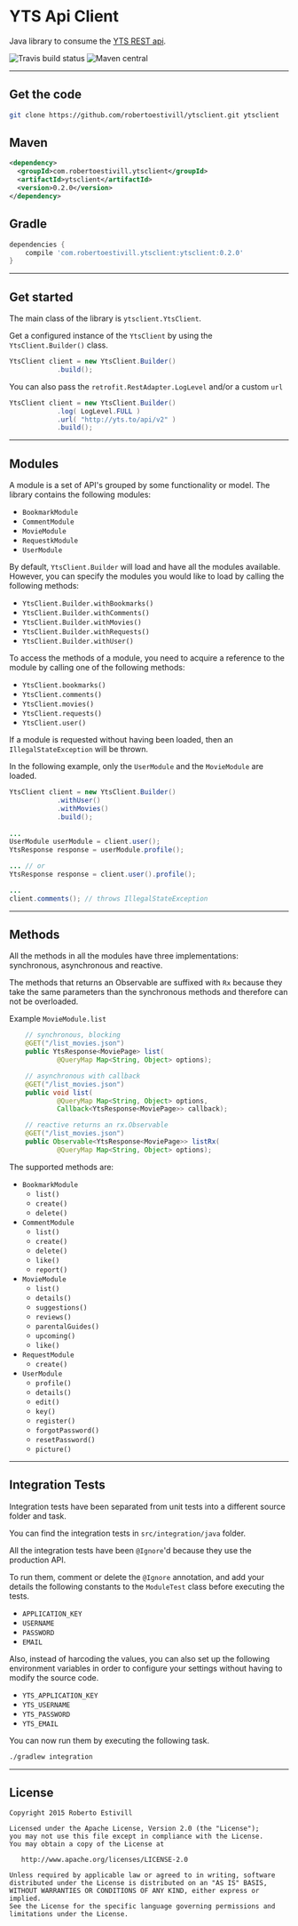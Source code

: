 YTS Api Client
=========

Java library to consume the [YTS REST api][1].  

![Travis build status](https://travis-ci.org/robertoestivill/ytsclient.svg "Travis build status")
![Maven central](https://maven-badges.herokuapp.com/maven-central/com.robertoestivill.ytsclient/ytsclient/badge.svg "Maven central")



---
Get the code
-- 

```sh
git clone https://github.com/robertoestivill/ytsclient.git ytsclient
```

Maven
--

```xml
<dependency>
  <groupId>com.robertoestivill.ytsclient</groupId>
  <artifactId>ytsclient</artifactId>
  <version>0.2.0</version>
</dependency>
```

Gradle
--

```groovy
dependencies {
    compile 'com.robertoestivill.ytsclient:ytsclient:0.2.0'
}
```


---
Get started
--
The main class of the library is `ytsclient.YtsClient`.

Get a configured instance of the `YtsClient` by using the `YtsClient.Builder()` class.

```java
YtsClient client = new YtsClient.Builder()
            .build();
```

You can also pass the `retrofit.RestAdapter.LogLevel` and/or a custom `url`

```java
YtsClient client = new YtsClient.Builder()
            .log( LogLevel.FULL )
            .url( "http://yts.to/api/v2" )
            .build();
```

---
Modules
--

A module is a set of API's grouped by some functionality or model.
The library contains the following modules:

* `BookmarkModule`
* `CommentModule`
* `MovieModule`
* `RequestkModule`
* `UserModule`
 

By default, `YtsClient.Builder` will load and have all the modules available. However, you can specify the modules you would like to load by calling the following methods:

* `YtsClient.Builder.withBookmarks()`
* `YtsClient.Builder.withComments()`
* `YtsClient.Builder.withMovies()`
* `YtsClient.Builder.withRequests()`
* `YtsClient.Builder.withUser()`

To access the methods of a module, you need to acquire a reference to the module by calling one of the following methods:

* `YtsClient.bookmarks()`
* `YtsClient.comments()`
* `YtsClient.movies()`
* `YtsClient.requests()`
* `YtsClient.user()`

If a module is requested without having been loaded, then an `IllegalStateException` will be thrown.

In the following example, only the `UserModule` and the `MovieModule` are loaded. 

```java
YtsClient client = new YtsClient.Builder()
            .withUser()
            .withMovies()
            .build();
            
...
UserModule userModule = client.user();
YtsResponse response = userModule.profile();

... // or
YtsResponse response = client.user().profile();

...
client.comments(); // throws IllegalStateException
```


---
Methods
--

All the methods in all the modules have three implementations: synchronous, asynchronous and reactive. 

The methods that returns an Observable are suffixed with `Rx` because they take the same parameters than the synchronous methods and therefore can not be overloaded.

Example `MovieModule.list`

```java
    // synchronous, blocking
    @GET("/list_movies.json")
    public YtsResponse<MoviePage> list(
            @QueryMap Map<String, Object> options);

    // asynchronous with callback
    @GET("/list_movies.json")
    public void list(
            @QueryMap Map<String, Object> options,
            Callback<YtsResponse<MoviePage>> callback);

    // reactive returns an rx.Observable
    @GET("/list_movies.json")
    public Observable<YtsResponse<MoviePage>> listRx(
            @QueryMap Map<String, Object> options);        
```


The supported methods are:

* `BookmarkModule`
  * `list()`
  * `create()`
  * `delete()`
* `CommentModule`
  * `list()`
  * `create()`
  * `delete()`
  * `like()`
  * `report()`
* `MovieModule`
  * `list()`
  * `details()`
  * `suggestions()`
  * `reviews()`
  * `parentalGuides()`
  * `upcoming()`
  * `like()`
* `RequestModule`
  * `create()`
* `UserModule`
  * `profile()`
  * `details()`
  * `edit()`
  * `key()`
  * `register()`
  * `forgotPassword()`
  * `resetPassword()`
  * `picture()`


---
 Integration Tests
--

Integration tests have been separated from unit tests into a different source folder and task.

You can find the integration tests in `src/integration/java` folder.

All the integration tests have been `@Ignore`'d because they use the production API. 

To run them, comment or delete the `@Ignore` annotation, and add your details the following constants to the `ModuleTest` class before executing the tests.
* `APPLICATION_KEY`
* `USERNAME` 
* `PASSWORD`
* `EMAIL` 

Also, instead of harcoding the values, you can also set up the following environment variables in order to configure your settings without having to modify the source code.
* `YTS_APPLICATION_KEY`
* `YTS_USERNAME`
* `YTS_PASSWORD`
* `YTS_EMAIL`

You can now run them by executing the following task.

```sh
./gradlew integration
```


---
License
----

    Copyright 2015 Roberto Estivill

    Licensed under the Apache License, Version 2.0 (the "License");
    you may not use this file except in compliance with the License.
    You may obtain a copy of the License at

       http://www.apache.org/licenses/LICENSE-2.0

    Unless required by applicable law or agreed to in writing, software
    distributed under the License is distributed on an "AS IS" BASIS,
    WITHOUT WARRANTIES OR CONDITIONS OF ANY KIND, either express or implied.
    See the License for the specific language governing permissions and
    limitations under the License.

[1]:http://yts.to/api
[git-repo-url]:http://github.com/robertoestivill/ytsclient
